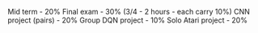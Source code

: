 Mid term -  20%
Final exam - 30% (3/4  - 2 hours - each carry 10%)
CNN project (pairs) -  20%
Group DQN project - 10%
Solo Atari project - 20%